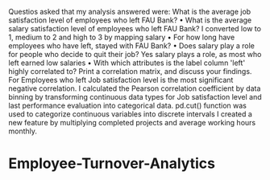 Questios asked that my analysis answered were:
What is the average job satisfaction level of employees who left FAU Bank? 
• What is the average salary satisfaction level of employees who left FAU Bank? 
I converted low to 1, medium to 2 and high to 3 by mapping salary 
• For how long have employees who have left, stayed with FAU Bank? 
• Does salary play a role for people who decide to quit their job? 
Yes salary plays a role, as most who left earned low salaries 
• With which attributes is the label column 'left' highly correlated to? Print a correlation 
matrix, and discuss your findings.  
For Employees who left Job satisfaction level is the most significant negative 
correlation. I calculated the Pearson correlation coefficient by data binning by transforming 
continuous data types for Job satisfaction level and last performance evaluation into 
categorical data. pd.cut() function was used to categorize continuous variables into 
discrete intervals 
I created a new feature by multiplying completed projects and average working hours 
monthly. 
# Employee-Turnover-Analytics
